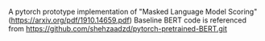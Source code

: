 A pytorch prototype implementation of "Masked Language Model Scoring" (https://arxiv.org/pdf/1910.14659.pdf)
Baseline BERT code is referenced from https://github.com/shehzaadzd/pytorch-pretrained-BERT.git 
